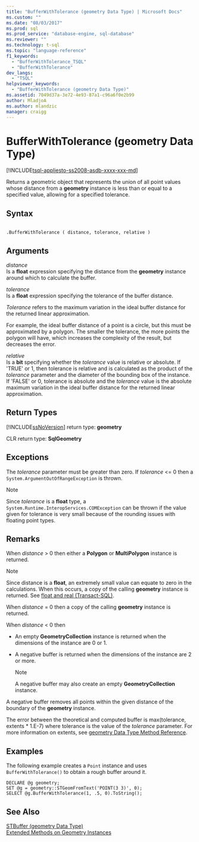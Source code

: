 ```yaml
---
title: "BufferWithTolerance (geometry Data Type) | Microsoft Docs"
ms.custom: ""
ms.date: "08/03/2017"
ms.prod: sql
ms.prod_service: "database-engine, sql-database"
ms.reviewer: ""
ms.technology: t-sql
ms.topic: "language-reference"
f1_keywords: 
  - "BufferWithTolerance_TSQL"
  - "BufferWithTolerance"
dev_langs: 
  - "TSQL"
helpviewer_keywords: 
  - "BufferWithTolerance (geometry Data Type)"
ms.assetid: 7049d37a-3e72-4e93-87a1-c96a6f0e2b99
author: MladjoA
ms.author: mlandzic 
manager: craigg
---
```

# BufferWithTolerance (geometry Data Type)
[!INCLUDE[tsql-appliesto-ss2008-asdb-xxxx-xxx-md](../../includes/tsql-appliesto-ss2008-asdb-xxxx-xxx-md.md)]

Returns a geometric object that represents the union of all point values whose distance from a **geometry** instance is less than or equal to a specified value, allowing for a specified tolerance.
  
## Syntax  
  
```  
  
.BufferWithTolerance ( distance, tolerance, relative )  
```  
  
## Arguments  
 *distance*  
 Is a **float** expression specifying the distance from the **geometry** instance around which to calculate the buffer.  
  
 *tolerance*  
 Is a **float** expression specifying the tolerance of the buffer distance.  
  
 *Tolerance* refers to the maximum variation in the ideal buffer distance for the returned linear approximation.  
  
 For example, the ideal buffer distance of a point is a circle, but this must be approximated by a polygon. The smaller the tolerance, the more points the polygon will have, which increases the complexity of the result, but decreases the error.  
  
 *relative*  
 Is a **bit** specifying whether the *tolerance* value is relative or absolute. If 'TRUE' or 1, then tolerance is relative and is calculated as the product of the *tolerance* parameter and the diameter of the bounding box of the instance. If 'FALSE' or 0, tolerance is absolute and the *tolerance* value is the absolute maximum variation in the ideal buffer distance for the returned linear approximation.  
  
## Return Types  
 [!INCLUDE[ssNoVersion](../../includes/ssnoversion-md.md)] return type: **geometry**  
  
 CLR return type: **SqlGeometry**  
  
## Exceptions  
 The *tolerance* parameter must be greater than zero. If *tolerance* <= 0 then a `System.ArgumentOutOfRangeException` is thrown.  
  
> [!NOTE]  
>  Since *tolerance* is a **float** type, a `System.Runtime.InteropServices.COMException` can be thrown if the value given for tolerance is very small because of the rounding issues with floating point types.  
  
## Remarks  
 When *distance* > 0 then either a **Polygon** or **MultiPolygon** instance is returned.  
  
> [!NOTE]  
>  Since distance is a **float**, an extremely small value can equate to zero in the calculations. When this occurs, a copy of the calling **geometry** instance is returned. See [float and real &#40;Transact-SQL&#41;](../../t-sql/data-types/float-and-real-transact-sql.md).  
  
 When *distance* = 0 then a copy of the calling **geometry** instance is returned.  
  
 When *distance* < 0 then  
  
-   An empty **GeometryCollection** instance is returned when the dimensions of the instance are 0 or 1.  
  
-   A negative buffer is returned when the dimensions of the instance are 2 or more.  
  
    > [!NOTE]  
    >  A negative buffer may also create an empty **GeometryCollection** instance.  
  
 A negative buffer removes all points within the given distance of the boundary of the **geometry** instance.  
  
 The error between the theoretical and computed buffer is max(tolerance, extents \* 1.E-7) where tolerance is the value of the *tolerance* parameter. For more information on extents, see [geometry Data Type Method Reference](https://msdn.microsoft.com/library/d88e632b-6b2f-4466-a15f-9fbef1a347a7).  
  
## Examples  
 The following example creates a `Point` instance and uses `BufferWithTolerance()` to obtain a rough buffer around it.  
  
```  
DECLARE @g geometry;  
SET @g = geometry::STGeomFromText('POINT(3 3)', 0);  
SELECT @g.BufferWithTolerance(1, .5, 0).ToString();  
```  
  
## See Also  
 [STBuffer &#40;geometry Data Type&#41;](../../t-sql/spatial-geometry/stbuffer-geometry-data-type.md)   
 [Extended Methods on Geometry Instances](../../t-sql/spatial-geometry/extended-methods-on-geometry-instances.md)  
  
  

